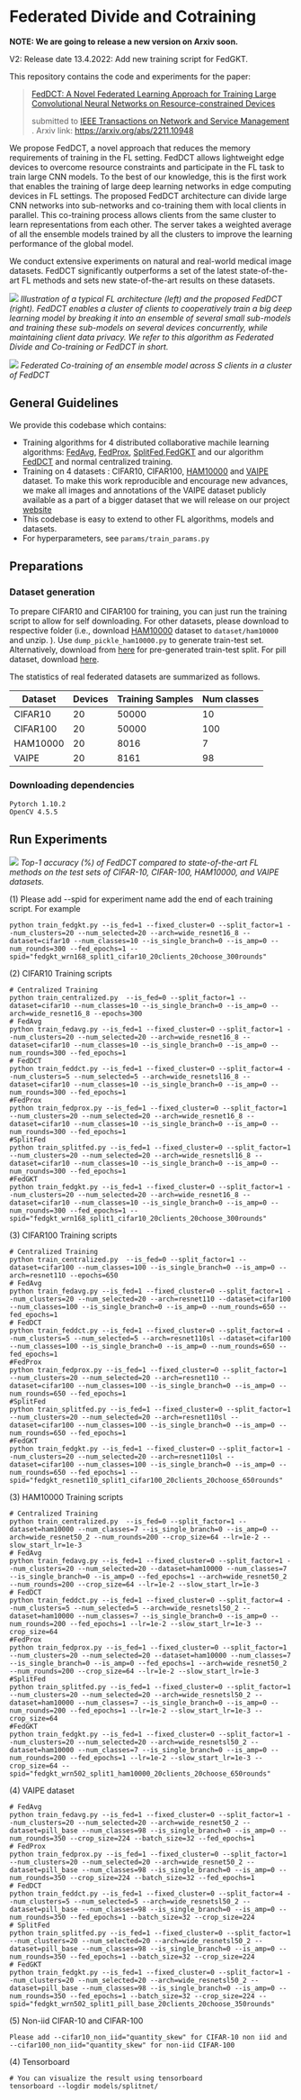 # Federated Divide and Cotraining
**NOTE: We are going to release a new version on Arxiv soon.**  

V2: Release date 13.4.2022: Add new training script for FedGKT. 

This repository contains the code and experiments for the paper: 

> [FedDCT: A Novel Federated Learning Approach
for Training Large Convolutional Neural Networks
on Resource-constrained Devices](https://arxiv.org/abs/2211.10948)
>
> submitted to [ IEEE Transactions on Network and Service Management]([https://signalprocessingsociety.org/publications-resources/ieee-journal-selected-topics-signal-processing](https://www.comsoc.org/publications/journals/ieee-tnsm)) .
> Arxiv link: https://arxiv.org/abs/2211.10948

We propose FedDCT, a novel approach that reduces the memory requirements of training in the FL setting. FedDCT allows lightweight edge devices to overcome resource constraints and participate in the FL task to train large CNN models. To the best of our knowledge, this is the first work that enables the training of large deep learning networks in edge computing devices in FL settings. The proposed FedDCT architecture can divide large CNN networks into sub-networks and co-training them with local clients in parallel. This co-training process allows clients from the same cluster to learn representations from each other. The server takes a weighted average of all the ensemble models trained by all the clusters to improve the learning performance of the global model.

We conduct extensive experiments on natural and real-world medical image datasets. FedDCT significantly outperforms a set of the latest state-of-the-art FL methods and sets new state-of-the-art results on these datasets.


![](images/feddctvsfedavgfinal.png)
*Illustration of a typical FL architecture (left) and the proposed FedDCT (right). FedDCT enables a cluster of clients to cooperatively train a big deep learning model by breaking it into an ensemble of several small sub-models and training these sub-models on several devices concurrently, while maintaining client data privacy. We refer to this algorithm as Federated Divide and Co-training or FedDCT in short.*

![](images/feddct_quan.png)
*Federated Co-training of an ensemble model across S clients in a cluster of FedDCT*
## General Guidelines

We provide this codebase which contains:
* Training algorithms for 4 distributed collaborative machile learning algorithms: [FedAvg](https://arxiv.org/pdf/1602.05629.pdf), [FedProx](https://arxiv.org/abs/1812.06127), [SplitFed](https://arxiv.org/abs/2004.12088),[FedGKT](https://arxiv.org/abs/2007.14513) and our algorithm [FedDCT]() and normal centralized training.
* Training on 4 datasets : CIFAR10, CIFAR100, [HAM10000](https://www.kaggle.com/kmader/skin-cancer-mnist-ham10000) and [VAIPE](https://smarthealth.vinuni.edu.vn/resources/) dataset. To make this work reproducible and encourage new advances, we make all images and annotations of the VAIPE dataset publicly available as a part of a bigger dataset that we will release on our project [website](https://smarthealth.vinuni.edu.vn/resources/)
* This codebase is easy to extend to other FL algorithms, models and datasets.
* For hyperparameters, see `params/train_params.py`

## Preparations
### Dataset generation

To prepare CIFAR10 and CIFAR100 for training, you can just run the training script to allow for self downloading. For other datasets, please download to respective folder (i.e., download [HAM10000](https://www.kaggle.com/datasets/kmader/skin-cancer-mnist-ham10000) dataset to `dataset/ham10000` and unzip. ). Use `dump_pickle_ham10000.py` to generate train-test set. Alternatively, download from [here](https://drive.google.com/drive/folders/1k1h9YTaNcfH8UM8GBZ8hzN17LDvLTYcI?usp=sharing) for pre-generated train-test split. For pill dataset, download [here](https://drive.google.com/drive/folders/1k1h9YTaNcfH8UM8GBZ8hzN17LDvLTYcI?usp=sharing).

The statistics of real federated datasets are summarized as follows.
<center>

| Dataset       | Devices         | Training Samples|Num classes <br> |
| ------------- |-------------| -----| ---|
| CIFAR10      | 20 | 50000 | 10| 
| CIFAR100     | 20      |   50000 |100|
| HAM10000 | 20    |    8016 | 7|
| VAIPE| 20      |    8161 | 98|

</center>

### Downloading dependencies

```
Pytorch 1.10.2
OpenCV 4.5.5
```

## Run Experiments
![](images/accuracy.png)
*Top-1 accuracy (%) of FedDCT compared to state-of-the-art FL methods on the test sets of CIFAR-10, CIFAR-100,
HAM10000, and VAIPE datasets.*<br /> 

(1) Please add --spid for experiment name add the end of each training script. For example
```
python train_fedgkt.py --is_fed=1 --fixed_cluster=0 --split_factor=1 --num_clusters=20 --num_selected=20 --arch=wide_resnet16_8 --dataset=cifar10 --num_classes=10 --is_single_branch=0 --is_amp=0 --num_rounds=300 --fed_epochs=1 --spid="fedgkt_wrn168_split1_cifar10_20clients_20choose_300rounds"
```
(2) CIFAR10 Training scripts 
```
# Centralized Training 
python train_centralized.py  --is_fed=0 --split_factor=1 --dataset=cifar10 --num_classes=10 --is_single_branch=0 --is_amp=0 --arch=wide_resnet16_8 --epochs=300
# FedAvg
python train_fedavg.py --is_fed=1 --fixed_cluster=0 --split_factor=1 --num_clusters=20 --num_selected=20 --arch=wide_resnet16_8 --dataset=cifar10 --num_classes=10 --is_single_branch=0 --is_amp=0 --num_rounds=300 --fed_epochs=1 
# FedDCT
python train_feddct.py --is_fed=1 --fixed_cluster=0 --split_factor=4 --num_clusters=5 --num_selected=5 --arch=wide_resnetsl16_8 --dataset=cifar10 --num_classes=10 --is_single_branch=0 --is_amp=0 --num_rounds=300 --fed_epochs=1
#FedProx
python train_fedprox.py --is_fed=1 --fixed_cluster=0 --split_factor=1 --num_clusters=20 --num_selected=20 --arch=wide_resnet16_8 --dataset=cifar10 --num_classes=10 --is_single_branch=0 --is_amp=0 --num_rounds=300 --fed_epochs=1
#SplitFed
python train_splitfed.py --is_fed=1 --fixed_cluster=0 --split_factor=1 --num_clusters=20 --num_selected=20 --arch=wide_resnetsl16_8 --dataset=cifar10 --num_classes=10 --is_single_branch=0 --is_amp=0 --num_rounds=300 --fed_epochs=1
#FedGKT
python train_fedgkt.py --is_fed=1 --fixed_cluster=0 --split_factor=1 --num_clusters=20 --num_selected=20 --arch=wide_resnet16_8 --dataset=cifar10 --num_classes=10 --is_single_branch=0 --is_amp=0 --num_rounds=300 --fed_epochs=1 --spid="fedgkt_wrn168_split1_cifar10_20clients_20choose_300rounds"
```
(3) CIFAR100 Training scripts 
```
# Centralized Training 
python train_centralized.py  --is_fed=0 --split_factor=1 --dataset=cifar100 --num_classes=100 --is_single_branch=0 --is_amp=0 --arch=resnet110 --epochs=650
# FedAvg
python train_fedavg.py --is_fed=1 --fixed_cluster=0 --split_factor=1 --num_clusters=20 --num_selected=20 --arch=resnet110 --dataset=cifar100 --num_classes=100 --is_single_branch=0 --is_amp=0 --num_rounds=650 --fed_epochs=1
# FedDCT
python train_feddct.py --is_fed=1 --fixed_cluster=0 --split_factor=4 --num_clusters=5 --num_selected=5 --arch=resnet110sl --dataset=cifar100 --num_classes=100 --is_single_branch=0 --is_amp=0 --num_rounds=650 --fed_epochs=1
#FedProx
python train_fedprox.py --is_fed=1 --fixed_cluster=0 --split_factor=1 --num_clusters=20 --num_selected=20 --arch=resnet110 --dataset=cifar100 --num_classes=100 --is_single_branch=0 --is_amp=0 --num_rounds=650 --fed_epochs=1
#SplitFed
python train_splitfed.py --is_fed=1 --fixed_cluster=0 --split_factor=1 --num_clusters=20 --num_selected=20 --arch=resnet110sl --dataset=cifar100 --num_classes=100 --is_single_branch=0 --is_amp=0 --num_rounds=650 --fed_epochs=1
#FedGKT
python train_fedgkt.py --is_fed=1 --fixed_cluster=0 --split_factor=1 --num_clusters=20 --num_selected=20 --arch=resnet110sl --dataset=cifar100 --num_classes=100 --is_single_branch=0 --is_amp=0 --num_rounds=650 --fed_epochs=1 --spid="fedgkt_resnet110_split1_cifar100_20clients_20choose_650rounds" 
```
(3) HAM10000 Training scripts 
```
# Centralized Training 
python train_centralized.py  --is_fed=0 --split_factor=1 --dataset=ham10000 --num_classes=7 --is_single_branch=0 --is_amp=0 --arch=wide_resnet50_2 --num_rounds=200 --crop_size=64 --lr=1e-2 --slow_start_lr=1e-3
# FedAvg
python train_fedavg.py --is_fed=1 --fixed_cluster=0 --split_factor=1 --num_clusters=20 --num_selected=20 --dataset=ham10000 --num_classes=7 --is_single_branch=0 --is_amp=0 --fed_epochs=1 --arch=wide_resnet50_2 --num_rounds=200 --crop_size=64 --lr=1e-2 --slow_start_lr=1e-3
# FedDCT
python train_feddct.py --is_fed=1 --fixed_cluster=0 --split_factor=4 --num_clusters=5 --num_selected=5 --arch=wide_resnetsl50_2 --dataset=ham10000 --num_classes=7 --is_single_branch=0 --is_amp=0 --num_rounds=200 --fed_epochs=1 --lr=1e-2 --slow_start_lr=1e-3 --crop_size=64
#FedProx
python train_fedprox.py --is_fed=1 --fixed_cluster=0 --split_factor=1 --num_clusters=20 --num_selected=20 --dataset=ham10000 --num_classes=7 --is_single_branch=0 --is_amp=0 --fed_epochs=1 --arch=wide_resnet50_2 --num_rounds=200 --crop_size=64 --lr=1e-2 --slow_start_lr=1e-3
#SplitFed
python train_splitfed.py --is_fed=1 --fixed_cluster=0 --split_factor=1 --num_clusters=20 --num_selected=20 --arch=wide_resnetsl50_2 --dataset=ham10000 --num_classes=7 --is_single_branch=0 --is_amp=0 --num_rounds=200 --fed_epochs=1 --lr=1e-2 --slow_start_lr=1e-3 --crop_size=64
#FedGKT
python train_fedgkt.py --is_fed=1 --fixed_cluster=0 --split_factor=1 --num_clusters=20 --num_selected=20 --arch=wide_resnetsl50_2 --dataset=ham10000 --num_classes=7 --is_single_branch=0 --is_amp=0 --num_rounds=200 --fed_epochs=1 --lr=1e-2 --slow_start_lr=1e-3 --crop_size=64 --spid="fedgkt_wrn502_split1_ham10000_20clients_20choose_650rounds" 
```
(4) VAIPE dataset
```
# FedAvg
python train_fedavg.py --is_fed=1 --fixed_cluster=0 --split_factor=1 --num_clusters=20 --num_selected=20 --arch=wide_resnet50_2 --dataset=pill_base --num_classes=98 --is_single_branch=0 --is_amp=0 --num_rounds=350 --crop_size=224 --batch_size=32 --fed_epochs=1 
# FedProx
python train_fedprox.py --is_fed=1 --fixed_cluster=0 --split_factor=1 --num_clusters=20 --num_selected=20 --arch=wide_resnet50_2 --dataset=pill_base --num_classes=98 --is_single_branch=0 --is_amp=0 --num_rounds=350 --crop_size=224 --batch_size=32 --fed_epochs=1 
# FedDCT
python train_feddct.py --is_fed=1 --fixed_cluster=0 --split_factor=4 --num_clusters=5 --num_selected=5 --arch=wide_resnetsl50_2 --dataset=pill_base --num_classes=98 --is_single_branch=0 --is_amp=0 --num_rounds=350 --fed_epochs=1 --batch_size=32 --crop_size=224
# SplitFed
python train_splitfed.py --is_fed=1 --fixed_cluster=0 --split_factor=1 --num_clusters=20 --num_selected=20 --arch=wide_resnetsl50_2 --dataset=pill_base --num_classes=98 --is_single_branch=0 --is_amp=0 --num_rounds=350 --fed_epochs=1 --batch_size=32 --crop_size=224
# FedGKT
python train_fedgkt.py --is_fed=1 --fixed_cluster=0 --split_factor=1 --num_clusters=20 --num_selected=20 --arch=wide_resnetsl50_2 --dataset=pill_base --num_classes=98 --is_single_branch=0 --is_amp=0 --num_rounds=350 --fed_epochs=1 --batch_size=32 --crop_size=224 --spid="fedgkt_wrn502_split1_pill_base_20clients_20choose_350rounds"
```
(5) Non-iid CIFAR-10 and CIFAR-100
```
Please add --cifar10_non_iid="quantity_skew" for CIFAR-10 non iid and --cifar100_non_iid="quantity_skew" for non-iid CIFAR-100
```
(4) Tensorboard
```
# You can visualize the result using tensorboard 
tensorboard --logdir models/splitnet/
```